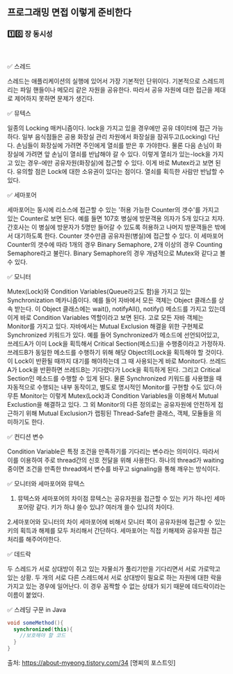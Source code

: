 ## 프로그래밍 면접 이렇게 준비한다

### :one::zero: 장 동시성

<br>

:white_check_mark: 스레드


스레드는 애플리케이션의 실행에 있어서 가장 기본적인 단위이다. 기본적으로 스레드끼리는 파일 핸들이나 메모리 같은 자원을
공유한다. 따라서 공유 자원에 대한 접근을 제대로 제어하지 못하면 문제가 생긴다.


:white_check_mark: 뮤텍스

일종의 Locking 매커니즘이다. lock을 가지고 있을 경우에만 공유 데이터에 접근 가능하다. 일부 음식점들은 공용 화장실 
관리 차원에서 화장실을 잠궈두고(Locking) 다닌다.  손님들이 화장실에 가려면 주인에게 열쇠를 받은 후 가야한다.
물론 다음 손님이 화장실에 가려면 앞 손님이 열쇠를 반납해야 갈 수 있다. 
이렇게 열쇠가 있는-lock을 가지고 있는 경우-에만 공유자원(화장실)에 접근할 수 있다. 이게 바로 Mutex라고 보면 된다. 
유의할 점은 Lock에 대한 소유권이 있다는 점이다. 열쇠를 획득한 사람만 반납할 수 있다.


:white_check_mark: 세마포어

세마포어는 동시에 리소스에 접근할 수 있는 '허용 가능한 Counter의 갯수'를 가지고 있는 Counter로 보면 된다. 
예를 들면 107호 병실에 방문객용 의자가 5개 있다고 치자. 간호사는 이 병실에 방문자가 5명만 들어갈 수 있도록 허용하고 
나머지 방문객들은 밖에서 대기하도록 한다. Counter 갯수만큼 공유자원(병실)에 접근할 수 있다. 
이 세마포어 Counter의 갯수에 따라 1개의 경우 Binary Semaphore, 2개 이상의 경우 Counting Semaphore라고 불린다. 
Binary Semaphore의 경우 개념적으로 Mutex와 같다고 볼 수 있다.


:white_check_mark: 모니터

Mutex(Lock)와 Condition Variables(Queue라고도 함)을 가지고 있는 Synchronization 메카니즘이다. 
예를 들어 자바에서 모든 객체는 Object 클래스를 상속 받는다. 이 Object 클래스에는 wait(), notifyAll(), notify()
메소드를 가지고 있는데  이게 바로 Condition Variables 역할이라고 보면 된다. 고로 모든 자바 객체는 Monitor를 가지고 있다. 
자바에서는 Mutual Exclusion 해결을 위한 구현체로 Synchronized 키워드가 있다. 
예를 들어 Synchronized가 메소드에 선언되어있고, 쓰레드A가 이미 Lock을 획득해서 Critical Section(메소드)을 수행중이라고 가정하자.
쓰레드B가 동일한 메소드를 수행하기 위해 해당 Object의Lock을 획득해야 할 것이다. 
이 Lock이 반환될 때까지 대기를 해야하는데 그 때 사용되는게 바로 Monitor다. 쓰레드A가 Lock을 반환하면 쓰레드B는 기다렸다가 Lock을 획득하게 된다. 
그리고 Critical Section인 메소드를 수행할 수 있게 된다. 물론 Synchronized 키워드를 사용했을 때 자동적으로 수행되는 내부 동작이고, 
별도로 명시적인 Monitor를 구현할 수도 있다.아무튼 Monitor는 이렇게 Mutex(Lock)과 Condition Variables을 이용해서 
Mutual Exclustion을 해결하고 있다. 그 외 Monitor의 다른 정의로는 공유자원에 안전하게 접근하기 위해 
Mutual Exclusion가 랩핑된 Thread-Safe한 클래스, 객체, 모듈들을 의미하기도 한다.


:white_check_mark: 컨디션 변수

Condition Variable은 특정 조건을 만족하기를 기다리는 변수라는 의미이다.
따라서 이를 이용하여 주로 thread간의 신호 전달을 위해 사용한다.
하나의 thread가 waiting 중이면 조건을 만족한 thread에서 변수를 바꾸고 signaling을 통해 깨우는 방식이다.


:white_check_mark: 모니터와 세마포어와 뮤텍스

1. 뮤텍스와 세마포어의 차이점 
뮤텍스는 공유자원을 접근할 수 있는 키가 하나인 세마포어랑 같다. 키가 하냐 쓸수 있냐? 여러개 쓸수 있냐의 차이다.

2.세마포어와 모니터의 차이
세마포어에 비해서 모니터 쪽이 공유자원에 접근할 수 있는 키의 획득과 해제를 모두 처리해서 간단하다. 세마포어는 직접 키해제와 공유자원 접근 처리를 해주어야한다.


:white_check_mark: 데드락

두 스레드가 서로 상대방이 쥐고 있는 자물쇠가 풀리기만을 기다리면서 서로 가로막고 있는 상황. 
두 개의 서로 다른 스레드에서 서로 상대방이 필요로 하는 자원에 대한 락을 가지고 있는 경우에 일어난다. 
이 경우 꼼짝할 수 없는 상태가 되기 때문에 데드락이라는 이름이 붙었다.


:white_check_mark: 스레딩 구문 in Java
```java
void someMethod(){
  synchronized(this){
    //보호해야 할 코드
  }
}
```

출처: https://about-myeong.tistory.com/34 [명찌의 포스트잇]





